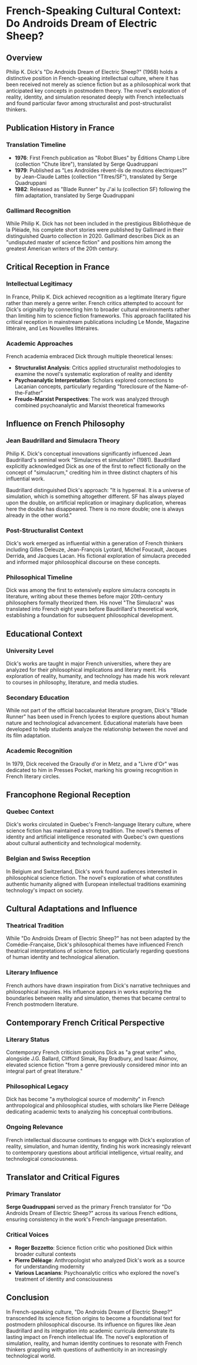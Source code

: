 # French-Speaking Cultural Context: Do Androids Dream of Electric Sheep?

## Overview

Philip K. Dick's "Do Androids Dream of Electric Sheep?" (1968) holds a distinctive position in French-speaking intellectual culture, where it has been received not merely as science fiction but as a philosophical work that anticipated key concepts in postmodern theory. The novel's exploration of reality, identity, and simulation resonated deeply with French intellectuals and found particular favor among structuralist and post-structuralist thinkers.

## Publication History in France

### Translation Timeline
- **1976**: First French publication as "Robot Blues" by Éditions Champ Libre (collection "Chute libre"), translated by Serge Quadruppani
- **1979**: Published as "Les Androïdes rêvent-ils de moutons électriques?" by Jean-Claude Lattès (collection "Titres/SF"), translated by Serge Quadruppani
- **1982**: Released as "Blade Runner" by J'ai lu (collection SF) following the film adaptation, translated by Serge Quadruppani

### Gallimard Recognition
While Philip K. Dick has not been included in the prestigious Bibliothèque de la Pléiade, his complete short stories were published by Gallimard in their distinguished Quarto collection in 2020. Gallimard describes Dick as an "undisputed master of science fiction" and positions him among the greatest American writers of the 20th century.

## Critical Reception in France

### Intellectual Legitimacy
In France, Philip K. Dick achieved recognition as a legitimate literary figure rather than merely a genre writer. French critics attempted to account for Dick's originality by connecting him to broader cultural environments rather than limiting him to science fiction frameworks. This approach facilitated his critical reception in mainstream publications including Le Monde, Magazine littéraire, and Les Nouvelles littéraires.

### Academic Approaches
French academia embraced Dick through multiple theoretical lenses:
- **Structuralist Analysis**: Critics applied structuralist methodologies to examine the novel's systematic exploration of reality and identity
- **Psychoanalytic Interpretation**: Scholars explored connections to Lacanian concepts, particularly regarding "foreclosure of the Name-of-the-Father"
- **Freudo-Marxist Perspectives**: The work was analyzed through combined psychoanalytic and Marxist theoretical frameworks

## Influence on French Philosophy

### Jean Baudrillard and Simulacra Theory
Philip K. Dick's conceptual innovations significantly influenced Jean Baudrillard's seminal work "Simulacres et simulation" (1981). Baudrillard explicitly acknowledged Dick as one of the first to reflect fictionally on the concept of "simulacrum," crediting him in three distinct chapters of his influential work.

Baudrillard distinguished Dick's approach: "It is hyperreal. It is a universe of simulation, which is something altogether different. SF has always played upon the double, on artificial replication or imaginary duplication, whereas here the double has disappeared. There is no more double; one is always already in the other world."

### Post-Structuralist Context
Dick's work emerged as influential within a generation of French thinkers including Gilles Deleuze, Jean-François Lyotard, Michel Foucault, Jacques Derrida, and Jacques Lacan. His fictional exploration of simulacra preceded and informed major philosophical discourse on these concepts.

### Philosophical Timeline
Dick was among the first to extensively explore simulacra concepts in literature, writing about these themes before major 20th-century philosophers formally theorized them. His novel "The Simulacra" was translated into French eight years before Baudrillard's theoretical work, establishing a foundation for subsequent philosophical development.

## Educational Context

### University Level
Dick's works are taught in major French universities, where they are analyzed for their philosophical implications and literary merit. His exploration of reality, humanity, and technology has made his work relevant to courses in philosophy, literature, and media studies.

### Secondary Education
While not part of the official baccalauréat literature program, Dick's "Blade Runner" has been used in French lycées to explore questions about human nature and technological advancement. Educational materials have been developed to help students analyze the relationship between the novel and its film adaptation.

### Academic Recognition
In 1979, Dick received the Graoully d'or in Metz, and a "Livre d'Or" was dedicated to him in Presses Pocket, marking his growing recognition in French literary circles.

## Francophone Regional Reception

### Quebec Context
Dick's works circulated in Quebec's French-language literary culture, where science fiction has maintained a strong tradition. The novel's themes of identity and artificial intelligence resonated with Quebec's own questions about cultural authenticity and technological modernity.

### Belgian and Swiss Reception
In Belgium and Switzerland, Dick's work found audiences interested in philosophical science fiction. The novel's exploration of what constitutes authentic humanity aligned with European intellectual traditions examining technology's impact on society.

## Cultural Adaptations and Influence

### Theatrical Tradition
While "Do Androids Dream of Electric Sheep?" has not been adapted by the Comédie-Française, Dick's philosophical themes have influenced French theatrical interpretations of science fiction, particularly regarding questions of human identity and technological alienation.

### Literary Influence
French authors have drawn inspiration from Dick's narrative techniques and philosophical inquiries. His influence appears in works exploring the boundaries between reality and simulation, themes that became central to French postmodern literature.

## Contemporary French Critical Perspective

### Literary Status
Contemporary French criticism positions Dick as "a great writer" who, alongside J.G. Ballard, Clifford Simak, Ray Bradbury, and Isaac Asimov, elevated science fiction "from a genre previously considered minor into an integral part of great literature."

### Philosophical Legacy
Dick has become "a mythological source of modernity" in French anthropological and philosophical studies, with scholars like Pierre Déléage dedicating academic texts to analyzing his conceptual contributions.

### Ongoing Relevance
French intellectual discourse continues to engage with Dick's exploration of reality, simulation, and human identity, finding his work increasingly relevant to contemporary questions about artificial intelligence, virtual reality, and technological consciousness.

## Translator and Critical Figures

### Primary Translator
**Serge Quadruppani** served as the primary French translator for "Do Androids Dream of Electric Sheep?" across its various French editions, ensuring consistency in the work's French-language presentation.

### Critical Voices
- **Roger Bozzetto**: Science fiction critic who positioned Dick within broader cultural contexts
- **Pierre Déléage**: Anthropologist who analyzed Dick's work as a source for understanding modernity
- **Various Lacanians**: Psychoanalytic critics who explored the novel's treatment of identity and consciousness

## Conclusion

In French-speaking culture, "Do Androids Dream of Electric Sheep?" transcended its science fiction origins to become a foundational text for postmodern philosophical discourse. Its influence on figures like Jean Baudrillard and its integration into academic curricula demonstrate its lasting impact on French intellectual life. The novel's exploration of simulation, reality, and human identity continues to resonate with French thinkers grappling with questions of authenticity in an increasingly technological world.
